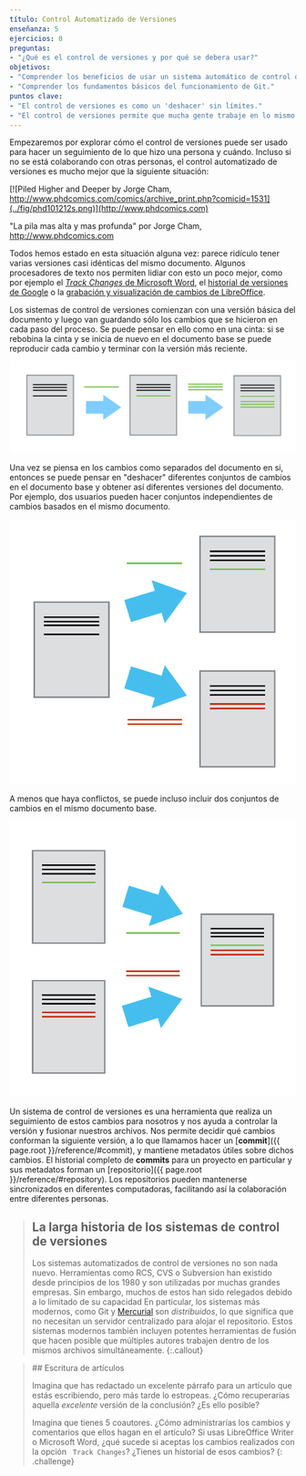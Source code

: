 ```yaml
---
título: Control Automatizado de Versiones
enseñanza: 5
ejercicios: 0
preguntas:
- "¿Qué es el control de versiones y por qué se debera usar?"
objetivos:
- "Comprender los beneficios de usar un sistema automático de control de versiones."
- "Comprender los fundamentos básicos del funcionamiento de Git."
puntos clave:
- "El control de versiones es como un 'deshacer' sin límites."
- "El control de versiones permite que mucha gente trabaje en lo mismo en paralelo."
---
```


Empezaremos por explorar cómo el control de versiones puede ser usado
para hacer un seguimiento de lo que hizo una persona y cuándo.
Incluso si no se está colaborando con otras personas, 
el control automatizado de versiones es mucho mejor que la siguiente situación:

[![Piled Higher and Deeper by Jorge Cham, http://www.phdcomics.com/comics/archive_print.php?comicid=1531](../fig/phd101212s.png)](http://www.phdcomics.com)

"La pila mas alta y mas profunda" por Jorge Cham, http://www.phdcomics.com

Todos hemos estado en esta situación alguna vez: parece ridículo tener 
varias versiones casi idénticas del mismo documento. Algunos procesadores de texto 
nos permiten lidiar con esto un poco mejor, como por ejemplo el [*Track Changes* de Microsoft Word](https://support.office.com/en-us/article/Track-changes-in-Word-197ba630-0f5f-4a8e-9a77-3712475e806a), el [historial de versiones de Google](https://support.google.com/docs/answer/190843?hl=en) o la [grabación y visualización de cambios de LibreOffice](https://help.libreoffice.org/Common/Recording_and_Displaying_Changes).

Los sistemas de control de versiones comienzan con una versión básica del documento y 
luego van guardando sólo los cambios que se hicieron en cada paso del proceso. Se puede 
pensar en ello como en una cinta: si se rebobina la cinta y se inicia de nuevo en el documento 
base se puede reproducir cada cambio y terminar con la versión más reciente.

![Changes Are Saved Sequentially](../fig/play-changes.svg)

Una vez se piensa en los cambios como separados del documento en si, entonces se puede pensar en "deshacer" diferentes conjuntos de cambios en el documento base y obtener así diferentes versiones del documento. Por ejemplo, dos usuarios pueden hacer conjuntos independientes de cambios basados en el mismo documento.

![Different Versions Can be Saved](../fig/versions.svg)

A menos que haya conflictos, se puede incluso incluir dos conjuntos de cambios en el mismo documento base.

![Multiple Versions Can be Merged](../fig/merge.svg)

Un sistema de control de versiones es una herramienta que realiza un seguimiento de estos cambios para nosotros y
nos ayuda a controlar la versión y fusionar nuestros archivos. Nos permite
decidir qué cambios conforman la siguiente versión, a lo que llamamos hacer un
[**commit**]({{ page.root }}/reference/#commit), y mantiene metadatos útiles sobre dichos cambios. El
historial completo de **commits** para un proyecto en particular y sus metadatos forman un
[repositorio]({{ page.root }}/reference/#repository). Los repositorios pueden mantenerse sincronizados
en diferentes computadoras, facilitando así la colaboración entre diferentes personas.

> ## La larga historia de los sistemas de control de versiones 
>
> Los sistemas automatizados de control de versiones no son nada nuevo.
> Herramientas como RCS, CVS o Subversion han existido desde principios de los 1980  y son utilizadas por muchas grandes empresas.
> Sin embargo, muchos de estos han sido relegados debido a lo limitado de su capacidad
> En particular, los sistemas más modernos, como Git y [Mercurial](http://swcarpentry.github.io/hg-novice/) 
> son *distribuidos*, lo que significa que no necesitan un servidor centralizado para alojar el repositorio. 
> Estos sistemas modernos también incluyen potentes herramientas de fusión que hacen posible que múltiples autores trabajen dentro de 
> los mismos archivos simultáneamente. {:.callout}

>## Escritura de artículos 
>
> Imagina que has redactado un excelente párrafo para un artículo que estás escribiendo, pero más tarde lo estropeas. ¿Cómo recuperarías 
> aquella *excelente* versión de la conclusión? ¿Es ello posible?
>
> Imagina que tienes 5 coautores. ¿Cómo administrarías los cambios y comentarios que ellos hagan en el artículo? 
> Si usas LibreOffice Writer o Microsoft Word, ¿qué sucede si aceptas los cambios realizados con la opción 
> ` Track Changes`? ¿Tienes un historial de esos cambios? 
{: .challenge}
